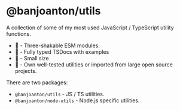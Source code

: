 # @banjoanton/utils

A collection of some of my most used JavaScript / TypeScript utility functions.

-   :palm_tree: - Three-shakable ESM modules.
-   :speech_balloon: - Fully typed TSDocs with examples
-   :file_folder: - Small size
-   :bookmark: - Own well-tested utilities or imported from large open source projects.

There are two packages:

-   `@banjoanton/utils` - JS / TS utilities. 
-   `@banjoanton/node-utils` - Node.js specific utilities.
